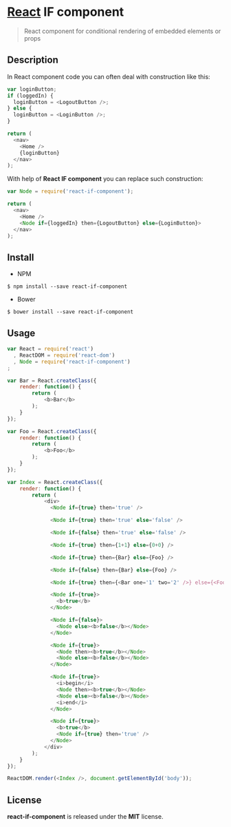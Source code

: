 # [React](http://facebook.github.io/react/) IF component

> React component for conditional rendering of embedded elements or props

## Description
In React component code you can often deal with construction like this:
```javascript
var loginButton;
if (loggedIn) {
  loginButton = <LogoutButton />;
} else {
  loginButton = <LoginButton />;
}

return (
  <nav>
    <Home />
    {loginButton}
  </nav>
);
```
With help of **React IF component** you can replace such construction:
```javascript
var Node = require('react-if-component');

return (
  <nav>
    <Home />
    <Node if={loggedIn} then={LogoutButton} else={LoginButton}>
  </nav>
);
```
## Install
* NPM
```shell
$ npm install --save react-if-component
```
* Bower
```shell
$ bower install --save react-if-component
```

## Usage
```javascript
var React = require('react')
  , ReactDOM = require('react-dom')
  , Node = require('react-if-component')
;

var Bar = React.createClass({
    render: function() {
        return (
            <b>Bar</b>
        );
    }
});

var Foo = React.createClass({
    render: function() {
        return (
            <b>Foo</b>
        );
    }
});

var Index = React.createClass({
    render: function() {
        return (
            <div>
              <Node if={true} then='true' />

              <Node if={true} then='true' else='false' />

              <Node if={false} then='true' else='false' />

              <Node if={true} then={1+1} else={0+0} />

              <Node if={true} then={Bar} else={Foo} />

              <Node if={false} then={Bar} else={Foo} />

              <Node if={true} then={<Bar one='1' two='2' />} else={<Foo one='1' two='2' />} />

              <Node if={true}>
                <b>true</b>
              </Node>

              <Node if={false}>
                <Node else><b>false</b></Node>
              </Node>

              <Node if={true}>
                <Node then><b>true</b></Node>
                <Node else><b>false</b></Node>
              </Node>

              <Node if={true}>
                <i>begin</i>
                <Node then><b>true</b></Node>
                <Node else><b>false</b></Node>
                <i>end</i>
              </Node>

              <Node if={true}>
                <b>true</b>
                <Node if={true} then='true' />
              </Node>
            </div>
        );
    }
});

ReactDOM.render(<Index />, document.getElementById('body'));
```

## License
**react-if-component** is released under the **MIT** license.
